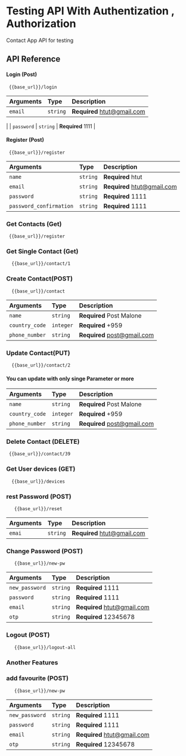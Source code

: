 
# Testing API With Authentization , Authorization 

Contact App API for testing 


## API Reference

#### Login (Post)

```http
 {{base_url}}/login
```

| Arguments | Type     | Description                |
| :-------- | :------- | :------------------------- |
| `email` | `string` | **Required** htut@gmail.com
 |
| `password` | `string` | **Required** 1111 |


#### Register (Post)

```http
 {{base_url}}/register
```

| Arguments | Type     | Description                |
| :-------- | :------- | :------------------------- |
| `name` | `string` | **Required** htut |
| `email` | `string` | **Required** htut@gmail.com |
| `password` | `string` | **Required** 1111 |
| `password_confirmation` | `string` | **Required** 1111 |




### Get Contacts (Get)

```http
 {{base_url}}/register
```


### Get Single Contact (Get)

```http
  {{base_url}}/contact/1
```

### Create Contact(POST)

```http
  {{base_url}}/contact
```

| Arguments | Type     | Description                |
| :-------- | :------- | :------------------------- |
| `name` | `string` | **Required** Post Malone |
| `country_code` | `integer` | **Required** +959 |
| `phone_number` | `string` | **Required** post@gmail.com |


### Update Contact(PUT)

```
  {{base_url}}/contact/2
```
  #### You can update with only singe Parameter or more
| Arguments | Type     | Description                |
| :-------- | :------- | :------------------------- |
| `name` | `string` | **Required** Post Malone |
| `country_code` | `integer` | **Required** +959 |
| `phone_number` | `string` | **Required** post@gmail.com |

### Delete Contact (DELETE)

```http
 {{base_url}}/contact/39
```








### Get User devices (GET)

```http
  {{base_url}}/devices
```

### rest  Password (POST)

```http
   {{base_url}}/reset
```
| Arguments | Type     | Description                |
| :-------- | :------- | :------------------------- |
| `emai` | `string` | **Required** htut@gmail.com |

### Change Password (POST)

```http
   {{base_url}}/new-pw
```

| Arguments | Type     | Description                |
| :-------- | :------- | :------------------------- |
| `new_password` | `string` | **Required** 1111 |
| `password` | `string` | **Required** 1111 |
| `email` | `string` | **Required**  htut@gmail.com |
| `otp` | `string` | **Required**  12345678|



### Logout (POST)

```http
   {{base_url}}/logout-all
```



### Another Features 



### add favourite  (POST)

```http
   {{base_url}}/new-pw
```

| Arguments | Type     | Description                |
| :-------- | :------- | :------------------------- |
| `new_password` | `string` | **Required** 1111 |
| `password` | `string` | **Required** 1111 |
| `email` | `string` | **Required**  htut@gmail.com |
| `otp` | `string` | **Required**  12345678|
